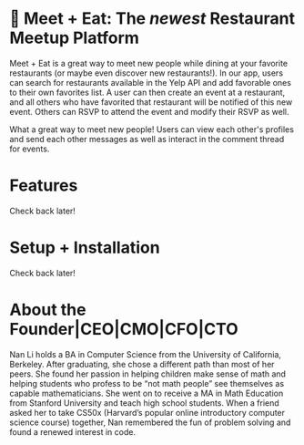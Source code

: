 # 🥑 Meet + Eat: The *newest* Restaurant Meetup Platform

Meet + Eat is a great way to meet new people while dining at your favorite restaurants (or maybe even discover new restaurants!). In our app, users can search for restaurants available in the Yelp API and add favorable ones to their own favorites list. A user can then create an event at a restaurant, and all others who have favorited that restaurant will be notified of this new event. Others can RSVP to attend the event and modify their RSVP as well.

What a great way to meet new people! Users can view each other's profiles and send each other messages as well as interact in the comment thread for events.

# Features
Check back later!

# Setup + Installation
Check back later!

# About the Founder|CEO|CMO|CFO|CTO
Nan Li holds a BA in Computer Science from the University of California, Berkeley. After graduating, she chose a different path than most of her peers. She found her passion in helping children make sense of math and helping students who profess to be “not math people” see themselves as capable mathematicians. She went on to receive a MA in Math Education from Stanford University and teach high school students. When a friend asked her to take CS50x (Harvard’s popular online introductory computer science course) together, Nan remembered the fun of problem solving and found a renewed interest in code.

